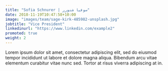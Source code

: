 ```yaml
---
title: "Sofia Schnurer | سوفیا شنورر"
date: 2018-11-19T10:47:58+10:00
image: "images/team/sage-kirk-485982-unsplash.jpg"
jobtitle: "Vice President"
linkedinurl: "https://www.linkedin.com/example2"
promoted: true
weight: 2
---
```


Lorem ipsum dolor sit amet, consectetur adipiscing elit, sed do eiusmod tempor incididunt ut labore et dolore magna aliqua. Bibendum arcu vitae elementum curabitur vitae nunc sed. Tortor at risus viverra adipiscing at in.
